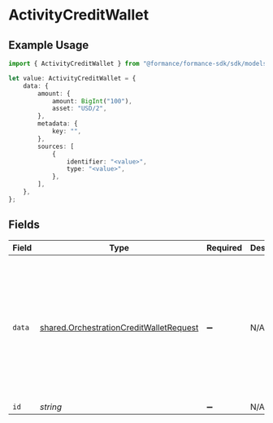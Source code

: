 # ActivityCreditWallet

## Example Usage

```typescript
import { ActivityCreditWallet } from "@formance/formance-sdk/sdk/models/shared";

let value: ActivityCreditWallet = {
    data: {
        amount: {
            amount: BigInt("100"),
            asset: "USD/2",
        },
        metadata: {
            key: "",
        },
        sources: [
            {
                identifier: "<value>",
                type: "<value>",
            },
        ],
    },
};
```

## Fields

| Field                                                                                                     | Type                                                                                                      | Required                                                                                                  | Description                                                                                               | Example                                                                                                   |
| --------------------------------------------------------------------------------------------------------- | --------------------------------------------------------------------------------------------------------- | --------------------------------------------------------------------------------------------------------- | --------------------------------------------------------------------------------------------------------- | --------------------------------------------------------------------------------------------------------- |
| `data`                                                                                                    | [shared.OrchestrationCreditWalletRequest](../../../sdk/models/shared/orchestrationcreditwalletrequest.md) | :heavy_minus_sign:                                                                                        | N/A                                                                                                       | {<br/>"amount": {<br/>"asset": "USD/2",<br/>"amount": 100<br/>},<br/>"metadata": {<br/>"key": ""<br/>},<br/>"sources": []<br/>} |
| `id`                                                                                                      | *string*                                                                                                  | :heavy_minus_sign:                                                                                        | N/A                                                                                                       |                                                                                                           |